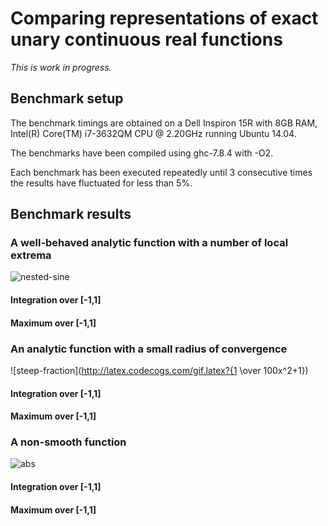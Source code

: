 # Comparing representations of exact unary continuous real functions

_This is work in progress._

## Benchmark setup

The benchmark timings are obtained on a Dell Inspiron 15R with 8GB RAM,
Intel(R) Core(TM) i7-3632QM CPU @ 2.20GHz running Ubuntu 14.04.

The benchmarks have been compiled using ghc-7.8.4 with -O2.

Each benchmark has been executed repeatedly until 3 consecutive times the results have fluctuated for less than 5%.

## Benchmark results

### A well-behaved analytic function with a number of local extrema

![nested-sine](http://latex.codecogs.com/gif.latex?\sin(10x+\sin(20x^2)))

#### Integration over [-1,1]

#### Maximum over [-1,1]

### An analytic function with a small radius of convergence

![steep-fraction](http://latex.codecogs.com/gif.latex?{1 \over 100x^2+1})

#### Integration over [-1,1]

#### Maximum over [-1,1]

### A non-smooth function

![abs](http://latex.codecogs.com/gif.latex?|x|)

#### Integration over [-1,1]

#### Maximum over [-1,1]
